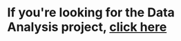 # If you're looking for the Data Analysis project, [click here](https://github.com/mwhol/C2FO-Business-Analyst-Project)
